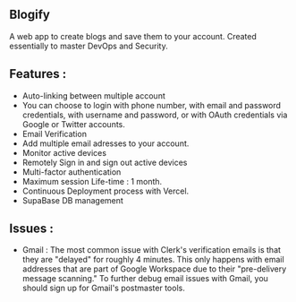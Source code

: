 ## Blogify

A web app to create blogs and save them to your account.
Created essentially to master DevOps and Security.

## Features :

- Auto-linking between multiple account
- You can choose to login with phone number, with email and password credentials, with username and password, or with OAuth credentials via Google or Twitter accounts.
- Email Verification
- Add multiple email adresses to your account.
- Monitor active devices
- Remotely Sign in and sign out active devices
- Multi-factor authentication
- Maximum session Life-time : 1 month.
- Continuous Deployment process with Vercel.
- SupaBase DB management

## Issues :

- Gmail : The most common issue with Clerk's verification emails is that they are "delayed" for roughly 4 minutes. This only happens with email addresses that are part of Google Workspace due to their "pre-delivery message scanning." To further debug email issues with Gmail, you should sign up for Gmail's postmaster tools.
